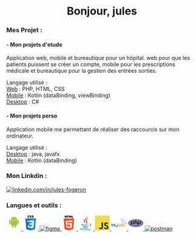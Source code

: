 <h1 align="center">Bonjour, jules</h1>
<h3>Mes Projet :</h3>
<h4>- Mon projets d'etude </h4>

  Application web, mobile et bureautique pour un hôpital. web pour que les patients puissent se créer un compte, mobile pour les prescriptions médicale et bureautique pour la gestion des entrées sorties.  
  
  Langage utilisé :  
  [Web](https://github.com/julesfogeron/ECF-Web) : PHP, HTML, CSS  
  [Mobile](https://github.com/julesfogeron/ECF-APP) : Kotlin (dataBinding, viewBinding)  
  [Desktop](https://github.com/julesfogeron/ECF-Desktop) : C#  

<h4>- Mon projets perso </h4>

  Application mobile me permettant de réaliser des raccourcis sur mon ordinateur.   
  
  Langage utilisé :  
  [Desktop](https://github.com/julesfogeron/AppJavaToAndroid) : java, javafx   
  [Mobile](https://github.com/julesfogeron/AppAndoid) :  Kotlin (dataBinding)  

<h3 align="left">Mon Linkdin :</h3>
<p align="left">
<a href="https://linkedin.com/in/jules-fogeron" target="blank"><img align="center" src="https://raw.githubusercontent.com/rahuldkjain/github-profile-readme-generator/master/src/images/icons/Social/linked-in-alt.svg" alt="linkedin.com/in/jules-fogeron" height="30" width="40" /></a>
</p>

<h3 align="left">Langues et outils  :</h3>
<p align="left"> <a href="https://developer.android.com" target="_blank" rel="noreferrer"> <img src="https://raw.githubusercontent.com/devicons/devicon/master/icons/android/android-original-wordmark.svg" alt="android" width="40" height="40"/> </a> <a href="https://www.w3schools.com/css/" target="_blank" rel="noreferrer"> <img src="https://raw.githubusercontent.com/devicons/devicon/master/icons/css3/css3-original-wordmark.svg" alt="css3" width="40" height="40"/> </a> <a href="https://www.figma.com/" target="_blank" rel="noreferrer"> <img src="https://www.vectorlogo.zone/logos/figma/figma-icon.svg" alt="figma" width="40" height="40"/> </a> <a href="https://www.w3.org/html/" target="_blank" rel="noreferrer"> <img src="https://raw.githubusercontent.com/devicons/devicon/master/icons/html5/html5-original-wordmark.svg" alt="html5" width="40" height="40"/> </a> <a href="https://www.java.com" target="_blank" rel="noreferrer"> <img src="https://raw.githubusercontent.com/devicons/devicon/master/icons/java/java-original.svg" alt="java" width="40" height="40"/> </a> <a href="https://developer.mozilla.org/en-US/docs/Web/JavaScript" target="_blank" rel="noreferrer"> <img src="https://raw.githubusercontent.com/devicons/devicon/master/icons/javascript/javascript-original.svg" alt="javascript" width="40" height="40"/> </a> <a href="https://www.mysql.com/" target="_blank" rel="noreferrer"> <img src="https://raw.githubusercontent.com/devicons/devicon/master/icons/mysql/mysql-original-wordmark.svg" alt="mysql" width="40" height="40"/> </a> <a href="https://www.php.net" target="_blank" rel="noreferrer"> <img src="https://raw.githubusercontent.com/devicons/devicon/master/icons/php/php-original.svg" alt="php" width="40" height="40"/> </a> <a href="https://postman.com" target="_blank" rel="noreferrer"> <img src="https://www.vectorlogo.zone/logos/getpostman/getpostman-icon.svg" alt="postman" width="40" height="40"/> </a> </p>

